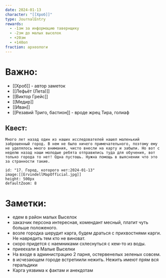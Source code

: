 ```yaml
---
date: 2024-01-13
character: "[[Хроб]]"
type: JournalEntry
rewards:
  - -1зм за информацию тавернщику
  - -2зм до малых выселок
  - +20зм
  - +140оп
fraction: археологи
---
```

# Важно:
- [[Хроб]] - автор заметок
- [[Лефьёт (Лета)]]
- [[Виктор Грейс]]
- [[Медир]]
- [[Иван]]
- [[Резавий Триго, бастион]] - вроде жрец Тира, голиаф

## Квест:
```
Много лет назад один из наших исследователей нашел маленький заброшенный город. В нем не было ничего примечательного, поэтому ему не уделялось много внимания, чисто внесли на карту и забыли. Но вот с неделю назад наши молодые ребята отправились туда для обучения, вот только города то нет! Одна пустошь. Нужна помощь в выяснении что это за странности такие.
```

```leaflet
id: "17. Город, которого нет:2024-01-13"
image:[[ErvindellMapOfficial.jpg]]
height: 500px
defaultZoom: 8
```
# Заметки:
- едем в район малых Выселок
- заказчик персона интересная, комендант месный, платит чуть больше положеного.
- возле городка шерудит карга, будем драться с прихвостнями карги. Не навредить тем кто не виноват.
- скоро придется с наемниками схлеснуться с кем-то из воды.
- приеехали в Малые Выселки
- На входе в администрацию 2 парня, остервенелых зеленых совсем.
- в исчезающем городе встретиили нежить. Нежить имеют прям вся геральдики
- Карга уязвима к фактам и анекдотам

